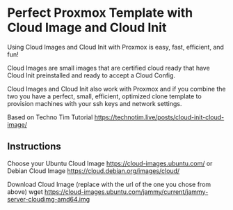 # Perfect Proxmox Template with Cloud Image and Cloud Init

Using Cloud Images and Cloud Init with Proxmox is easy, fast, efficient, and fun! 

Cloud Images are small images that are certified cloud ready that have Cloud Init preinstalled and ready to accept a Cloud Config.

Cloud Images and Cloud Init also work with Proxmox and if you combine the two you have a perfect, small, efficient, optimized clone template to provision machines with your ssh keys and network settings.

Based on Techno Tim Tutorial https://technotim.live/posts/cloud-init-cloud-image/

## Instructions

Choose your Ubuntu Cloud Image https://cloud-images.ubuntu.com/
or Debian Cloud Image https://cloud.debian.org/images/cloud/

Download Cloud Image (replace with the url of the one you chose from above)
wget https://cloud-images.ubuntu.com/jammy/current/jammy-server-cloudimg-amd64.img